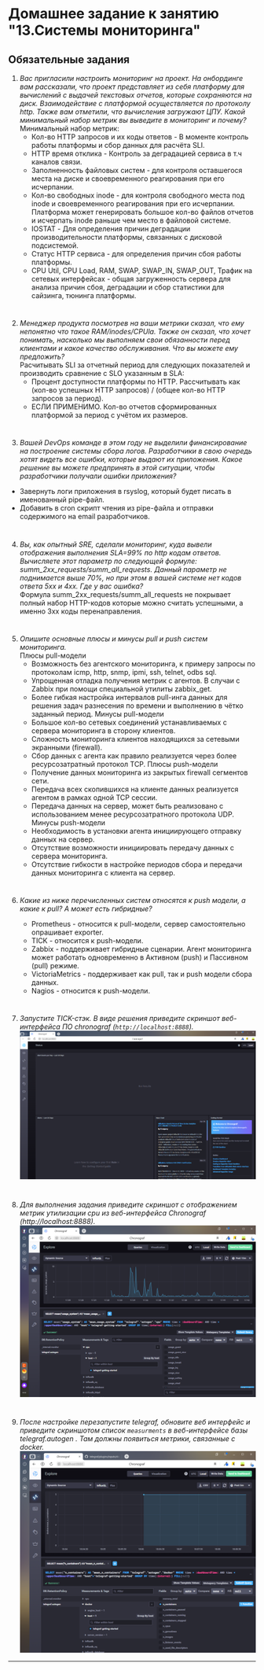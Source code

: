 # Домашнее задание к занятию "13.Системы мониторинга"

## Обязательные задания

1. <em>Вас пригласили настроить мониторинг на проект. На онбординге вам рассказали, что проект представляет из себя 
платформу для вычислений с выдачей текстовых отчетов, которые сохраняются на диск. Взаимодействие с платформой 
осуществляется по протоколу http. Также вам отметили, что вычисления загружают ЦПУ. Какой минимальный набор метрик вы
выведите в мониторинг и почему?</em>  
  Минимальный набор метрик:  
    * Кол-во HTTP запросов и их коды ответов - В моменте контроль работы платформы и сбор данных для расчёта SLI.
    * HTTP время отклика - Контроль за деградацией сервиса в т.ч каналов связи.
    * Заполненность файловых систем - для контроля оставшегося места на диске и своевременного реагирования при его исчерпании.
    * Кол-во свободных inode - для контроля свободного места под inode и своевременного реагирования при его исчерпании.
      Платформа может генерировать большое кол-во файлов отчетов и исчерпать inode раньше чем место в файловой системе.
    * IOSTAT - Для определения причин деградации производительности платформы, связанных с дисковой подсистемой.
    * Статус HTTP сервиса - для определения причин сбоя работы платформы.
    * CPU Util, CPU Load, RAM, SWAP, SWAP_IN, SWAP_OUT, Трафик на сетевых интерфейсах - общая загруженность сервера для анализа причин сбоя, деградации и сбор статистики для сайзинга, тюнинга платформы.

#
2. <em>Менеджер продукта посмотрев на ваши метрики сказал, что ему непонятно что такое RAM/inodes/CPUla. Также он сказал, 
что хочет понимать, насколько мы выполняем свои обязанности перед клиентами и какое качество обслуживания. Что вы 
можете ему предложить?</em>  
  Расчитывать SLI за отчетный период для следующих показателей и производить сравнение с SLO указанным в SLA:  
    * Процент доступности платформы по HTTP. Рассчитывать как (кол-во успешных HTTP запросов) / (общее кол-во HTTP запросов за период).
    * ЕСЛИ ПРИМЕНИМО. Кол-во отчетов сформированных платформой за период с учётом их размеров.

#
3. <em>Вашей DevOps команде в этом году не выделили финансирование на построение системы сбора логов. Разработчики в свою 
очередь хотят видеть все ошибки, которые выдают их приложения. Какое решение вы можете предпринять в этой ситуации, 
чтобы разработчики получали ошибки приложения?</em>  
  * Завернуть логи приложения в rsyslog, который будет писать в именованный pipe-файл.
  * Добавить в cron скрипт чтения из pipe-файла и отправки содержимого на email разработчиков.

#
4. <em>Вы, как опытный SRE, сделали мониторинг, куда вывели отображения выполнения SLA=99% по http кодам ответов. 
Вычисляете этот параметр по следующей формуле: summ_2xx_requests/summ_all_requests. Данный параметр не поднимается выше 
70%, но при этом в вашей системе нет кодов ответа 5xx и 4xx. Где у вас ошибка?</em>  
  Формула summ_2xx_requests/summ_all_requests не покрывает полный набор HTTP-кодов которые можно считать успешными, а именно 3xx коды перенаправления.

#
5. <em>Опишите основные плюсы и минусы pull и push систем мониторинга.</em>  
  Плюсы pull-модели  
    * Возможность без агентского мониторинга, к примеру запросы по протоколам icmp, http, snmp, ipmi, ssh, telnet, odbs sql.
    * Упрощенная отладка получения метрик с агентов. В случаи с Zabbix при помощи специальной утилиты zabbix_get.
    * Более гибкая настройка интервалов pull-инга данных для решения задач разнесения по времени и выполнению в чётко заданный период.
  Минусы pull-модели  
    * Большое кол-во сетевых соединений устанавливаемых с сервера мониторинга в сторону клиентов.
    * Сложность мониторинга клиентов находящихся за сетевыми экранными (firewall).
    * Сбор данных с агента как правило реализуется через более ресурсозатратный протокол TCP.
  Плюсы push-модели  
    * Получение данных мониторинга из закрытых firewall сегментов сети.
    * Передача всех скопившихся на клиенте данных реализуется агентом в рамках одной TCP сессии.
    * Передача данных на сервер, может быть реализовано с использованием менее ресурсозатратного протокола UDP.
  Минусы push-модели  
    * Необходимость в установки агента инициирующего отправку данных на сервер.
    * Отсутствие возможности инициировать передачу данных с сервера мониторинга.
    * Отсутствие гибкости в настройке периодов сбора и передачи данных мониторинга с клиента на сервер.

#
6. <em>Какие из ниже перечисленных систем относятся к push модели, а какие к pull? А может есть гибридные?</em>

    - Prometheus - относится к pull-модели, сервер самостоятельно опрашивает exporter.
    - TICK - относится к push-модели.
    - Zabbix - поддерживает гибридные сценарии. Агент мониторинга может работать одновременно в Активном (push) и Пассивном (pull) режиме.
    - VictoriaMetrics - поддерживает как pull, так и push модели сбора данных.
    - Nagios - относится к push-модели.
#
7. <em>Запустите TICK-стэк. В виде решения приведите скриншот веб-интерфейса ПО chronograf (`http://localhost:8888`).</em>  
    ![](/10-monitoring-02-systems/images/07-web-chronograf.png)  

#
8. <em>Для выполнения задания приведите скриншот с отображением метрик утилизации cpu из веб-интерфейса Chronograf (http://localhost:8888).</em>  
    ![](/10-monitoring-02-systems/images/08-cpu.png)  

#
9. <em>После настройке перезапустите telegraf, обновите веб интерфейс и приведите скриншотом список `measurments` в 
веб-интерфейсе базы telegraf.autogen . Там должны появиться метрики, связанные с docker.</em>  
    ![](/10-monitoring-02-systems/images/09-telegraf-docker.png)  

---